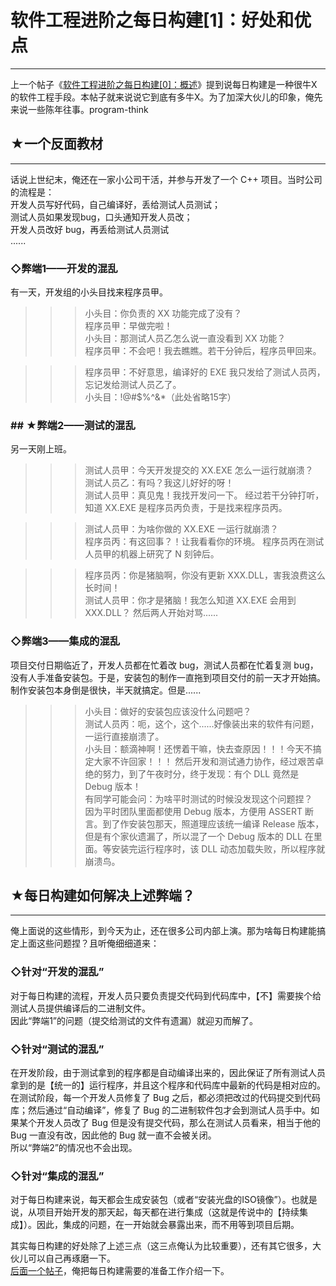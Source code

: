# 软件工程进阶之每日构建[1]：好处和优点 

-----

 上一个帖子《[软件工程进阶之每日构建[0]：概述](http://program-think.blogspot.com/2009/02/daily-build-0-overview.html)》提到说每日构建是一种很牛X的软件工程手段。本帖子就来说说它到底有多牛X。为了加深大伙儿的印象，俺先来说一些陈年往事。program-think  
   
 ## ★一个反面教材
-------

  
 话说上世纪末，俺还在一家小公司干活，并参与开发了一个 C++ 项目。当时公司的流程是：  
 开发人员写好代码，自己编译好，丢给测试人员测试；  
 测试人员如果发现bug，口头通知开发人员改；  
 开发人员改好 bug，再丢给测试人员测试  
 ......  
   
 ### ◇弊端1——开发的混乱

  
 有一天，开发组的小头目找来程序员甲。  
 
> >>小头目：你负责的 XX 功能完成了没有？  
>  >>程序员甲：早做完啦！  
>  >>小头目：那测试人员乙怎么说一直没看到 XX 功能？  
>  >>程序员甲：不会吧！我去瞧瞧。若干分钟后，程序员甲回来。  
 
> >>程序员甲：不好意思，编译好的 EXE 我只发给了测试人员丙，忘记发给测试人员乙了。  
>  >>小头目：!@#$%^&*（此处省略15字）  
 ### ## ★弊端2——测试的混乱

  
 另一天刚上班。  
 
> >>测试人员甲：今天开发提交的 XX.EXE 怎么一运行就崩溃？  
>  >>测试人员乙：有吗？我这儿好好的呀！  
>  >>测试人员甲：真见鬼！我找开发问一下。 经过若干分钟打听，知道 XX.EXE 是程序员丙负责，于是找来程序员丙。  
 
> >>测试人员甲：为啥你做的 XX.EXE 一运行就崩溃？  
>  >>程序员丙：有这回事？！让我看看你的环境。 程序员丙在测试人员甲的机器上研究了 N 刻钟后。  
 
> >>程序员丙：你是猪脑啊，你没有更新 XXX.DLL，害我浪费这么长时间！  
>  >>测试人员甲：你才是猪脑！我怎么知道 XX.EXE 会用到 XXX.DLL？ 然后两人开始对骂......  
   
 ### ◇弊端3——集成的混乱

  
 项目交付日期临近了，开发人员都在忙着改 bug，测试人员都在忙着复测 bug，没有人手准备安装包。于是，安装包的制作一直拖到项目交付的前一天才开始搞。  
 制作安装包本身倒是很快，半天就搞定。但是......  
 
> >>小头目：做好的安装包应该没什么问题吧？  
>  >>测试人员丙：呃，这个，这个......好像装出来的软件有问题，一运行直接崩溃了。  
>  >>小头目：额滴神啊！还愣着干嘛，快去查原因！！！今天不搞定大家不许回家！！！ 然后开发和测试通力协作，经过艰苦卓绝的努力，到了午夜时分，终于发现：有个 DLL 竟然是 Debug 版本！  
 有同学可能会问：为啥平时测试的时候没发现这个问题捏？  
 因为平时团队里面都使用 Debug 版本，方便用 ASSERT 断言。到了作安装包那天，照道理应该统一编译 Release 版本，但是有个家伙遗漏了，所以混了一个 Debug 版本的 DLL 在里面。等安装完运行程序时，该 DLL 动态加载失败，所以程序就崩溃鸟。  
   
   
 ## ★每日构建如何解决上述弊端？
--------------

  
 俺上面说的这些情形，到今天为止，还在很多公司内部上演。那为啥每日构建能搞定上面这些问题捏？且听俺细细道来：  
   
 ### ◇针对“开发的混乱”

  
 对于每日构建的流程，开发人员只要负责提交代码到代码库中，【不】需要挨个给测试人员提供编译后的二进制文件。  
 因此“弊端1”的问题（提交给测试的文件有遗漏）就迎刃而解了。  
   
 ### ◇针对“测试的混乱”

  
 在开发阶段，由于测试拿到的程序都是自动编译出来的，因此保证了所有测试人员拿到的是【统一的】运行程序，并且这个程序和代码库中最新的代码是相对应的。  
 在测试阶段，每一个开发人员修复了 Bug 之后，都必须把改过的代码提交到代码库；然后通过“自动编译”，修复了 Bug 的二进制软件包才会到测试人员手中。如果某个开发人员改了 Bug 但是没有提交代码，那么在测试人员看来，相当于他的 Bug 一直没有改，因此他的 Bug 就一直不会被关闭。  
 所以“弊端2”的情况也不会出现。  
   
 ### ◇针对“集成的混乱”

  
 对于每日构建来说，每天都会生成安装包（或者“安装光盘的ISO镜像”）。也就是说，从项目开始开发的那天起，每天都在进行集成（这就是传说中的【持续集成】）。因此，集成的问题，在一开始就会暴露出来，而不用等到项目后期。  
   
   
 其实每日构建的好处除了上述三点（这三点俺认为比较重要），还有其它很多，大伙儿可以自己再琢磨一下。  
 [后面一个帖子](https://program-think.blogspot.com/2009/02/daily-build-2-prepare.html)，俺把每日构建需要的准备工作介绍一下。 